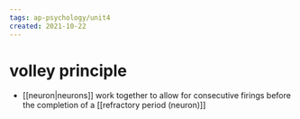 ```yaml
---
tags: ap-psychology/unit4 
created: 2021-10-22
---
```


# volley principle

- [[neuron|neurons]] work together to allow for consecutive firings before the completion of a [[refractory period (neuron)]] 
